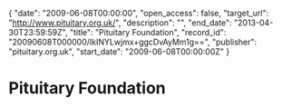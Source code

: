 {
  "date": "2009-06-08T00:00:00", 
  "open_access": false, 
  "target_url": "http://www.pituitary.org.uk/", 
  "description": "", 
  "end_date": "2013-04-30T23:59:59Z", 
  "title": "Pituitary Foundation", 
  "record_id": "20090608T000000/IkINYLwjmx+ggcDvAyMm1g==", 
  "publisher": "pituitary.org.uk", 
  "start_date": "2009-06-08T00:00:00Z"
}

# Pituitary Foundation

